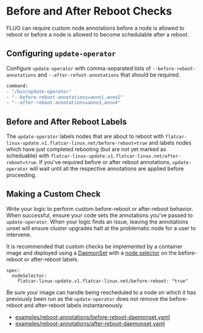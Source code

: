 # Before and After Reboot Checks

FLUO can require custom node annotations before a node is allowed to reboot or
before a node is allowed to become schedulable after a reboot. 

## Configuring `update-operator`

Configure `update-operator` with comma-separated lists of
`--before-reboot-annotations` and `--after-refoot-annotations` that should be
required.

```bash
command:
- "/bin/update-operator"
- "--before-reboot-annotations=anno1,anno2"
- "--after-reboot-annotations=anno3,anno4"
```

## Before and After Reboot Labels

The `update-operator` labels nodes that are about to reboot with
`flatcar-linux-update.v1.flatcar-linux.net/before-reboot=true` and labels nodes which
have just completed rebooting (but are not yet marked as scheduable) with
`flatcar-linux-update.v1.flatcar-linux.net/after-reboot=true`. If you've required
before or after reboot annotations, `update-operator` will wait until all
the respective annotations are applied before proceeding.

## Making a Custom Check

Write your logic to perform custom before-reboot or after-reboot behavior. When
successful, ensure your code sets the annotations you've passed to
`update-operator`. When your logic finds an issue, leaving the annotations unset
will ensure cluster upgrades halt at the problematic node for a user to
intervene.

It is recommended that custom checks be implemented by a container image and
deployed using a [DaemonSet][1] with a [node selector][2] on the before-reboot
or after-reboot labels. 

```
spec:
  nodeSelector:
    flatcar-linux-update.v1.flatcar-linux.net/before-reboot: "true"
```

Be sure your image can handle being rescheduled to a node on which it has
previously been run as the `update-operator` does not remove the before-reboot
and after-reboot labels instantaneously.

* [examples/reboot-annotations/before-reboot-daemonset.yaml][3]
* [examples/reboot-annotations/after-reboot-daemonset.yaml][4]

[1]: https://kubernetes.io/docs/concepts/workloads/controllers/daemonset/
[2]: https://kubernetes.io/docs/concepts/configuration/assign-pod-node/#nodeselector
[3]: ../examples/reboot-annotations/before-reboot-daemonset.yaml
[4]: ../examples/reboot-annotations/after-reboot-daemonset.yaml
